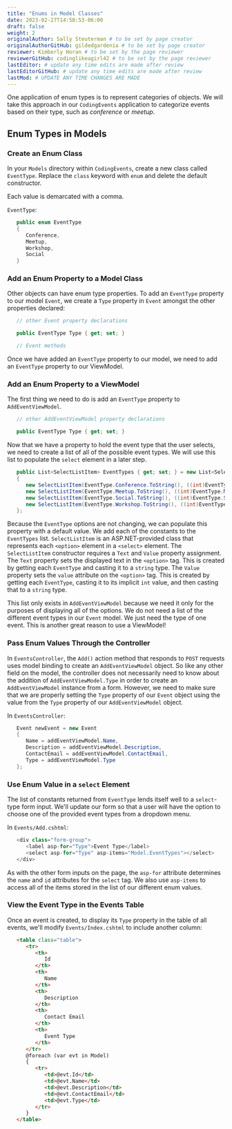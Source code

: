 ```yaml
---
title: "Enums in Model Classes"
date: 2023-02-27T14:58:53-06:00
draft: false
weight: 2
originalAuthor: Sally Steuterman # to be set by page creator
originalAuthorGitHub: gildedgardenia # to be set by page creator
reviewer: Kimberly Horan # to be set by the page reviewer
reviewerGitHub: codinglikeagirl42 # to be set by the page reviewer
lastEditor: # update any time edits are made after review
lastEditorGitHub: # update any time edits are made after review
lastMod: # UPDATE ANY TIME CHANGES ARE MADE
---
```


One application of enum types is to represent categories of objects. 
We will take this approach in our `CodingEvents` application to 
categorize events based on their type, such as *conference* or *meetup*.

## Enum Types in Models

### Create an Enum Class

In your `Models` directory within `CodingEvents`, create a new class called `EventType`. 
Replace the `class` keyword with `enum` and delete the default constructor.

Each value is demarcated with a comma.

`EventType`:

```csharp {linenos = table, linenostart = 4}
   public enum EventType
   {
      Conference,
      Meetup,
      Workshop,
      Social
   }
```

### Add an Enum Property to a Model Class

Other objects can have enum type properties. To add an `EventType` property to our model `Event`,
we create a `Type` property in `Event` amongst the other properties declared:

```csharp {linenos = table, linenostart = 12}
   // other Event property declarations

   public EventType Type { get; set; }

   // Event methods
```

Once we have added an `EventType` property to our model, we need to add an 
`EventType` property to our ViewModel.

### Add an Enum Property to a ViewModel

The first thing we need to do is add an `EventType` property to `AddEventViewModel`.

```csharp {linenos = table, linenostart = 20}
   // other AddEventViewModel property declarations

   public EventType Type { get; set; }
```

Now that we have a property to hold the event type that the user selects, 
we need to create a list of all of the possible event types.
We will use this list to populate the `select` element in a later step.

```csharp {linenos = table, linenostart = 24}
   public List<SelectListItem> EventTypes { get; set; } = new List<SelectListItem>
   {
      new SelectListItem(EventType.Conference.ToString(), ((int)EventType.Conference).ToString()),
      new SelectListItem(EventType.Meetup.ToString(), ((int)EventType.Meetup).ToString()),
      new SelectListItem(EventType.Social.ToString(), ((int)EventType.Social).ToString()),
      new SelectListItem(EventType.Workshop.ToString(), ((int)EventType.Workshop).ToString())
   };
```

Because the `EventType` options are not changing, we can populate this property with a default value.
We add each of the constants to the `EventTypes` list. `SelectListItem`
is an ASP.NET-provided class that represents each `<option>` element in a `<select>` element. 
The `SelectListItem` constructor requires a `Text` and `Value` property assignment.
The `Text` property sets the displayed text in the `<option>` tag. 
This is created by getting each `EventType` and casting it to a `string` type.
The `Value` property sets the `value` attribute on the `<option>` tag. 
This is created by getting each `EventType`, casting it to its implicit `int` value, 
and then casting that to a `string` type.

This list only exists in `AddEventViewModel` because we need it only for 
the purposes of displaying all of the options.
We do not need a list of the different event types in our `Event` model.
We just need the type of one event. 
This is another great reason to use a ViewModel! 

### Pass Enum Values Through the Controller

In `EventsController`, the `Add()` action method that responds to `POST` requests uses model binding to create an `AddEventViewModel` object. 
So like any other field on the model, the controller does not necessarily need to know about the addition of `AddEventViewModel.Type` in order 
to create an `AddEventViewModel` instance from a form. However, we need to make sure that we are properly setting the `Type` property of 
our `Event` object using the value from the `Type` property of our `AddEventViewModel` object.

In `EventsController`:

```csharp {linenos = table, linenostart = 37}
   Event newEvent = new Event
   {
      Name = addEventViewModel.Name,
      Description = addEventViewModel.Description,
      ContactEmail = addEventViewModel.ContactEmail,
      Type = addEventViewModel.Type
   };
```

### Use Enum Value in a `select` Element

The list of constants returned from `EventType` lends itself well to a `select`-type form 
input. We'll update our form so that a user will have the option to choose one of the provided 
event types from a dropdown menu.

In `Events/Add.cshtml`:

```csharp {linenos = table, linenostart = 20}
   <div class="form-group">
      <label asp-for="Type">Event Type</label>
      <select asp-for="Type" asp-items="Model.EventTypes"></select>
   </div>
```

As with the other form inputs on the page, the `asp-for` attribute determines the `name`
and `id` attributes for the `select` tag.
We also use `asp-items` to access all of the items stored in the list of our different enum values.

### View the Event Type in the Events Table

Once an event is created, to display its `Type` property in the table of all events, we'll modify 
`Events/Index.cshtml` to include another column:

```html {linenos = table, linenostart = 20}
   <table class="table">
      <tr>
         <th>
            Id
         </th>
         <th>
            Name
         </th>
         <th>
            Description
         </th>
         <th>
            Contact Email
         </th>
         <th>
            Event Type
         </th>
      </tr>
      @foreach (var evt in Model)
      {
         <tr>
            <td>@evt.Id</td>
            <td>@evt.Name</td>
            <td>@evt.Description</td>
            <td>@evt.ContactEmail</td>
            <td>@evt.Type</td>
         </tr>
      }
   </table>
```
